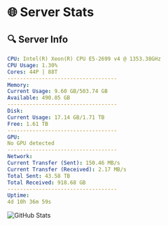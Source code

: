 # 🌐 Server Stats
## 🔍 Server Info
```yaml
CPU: Intel(R) Xeon(R) CPU E5-2699 v4 @ 1353.38GHz
CPU Usage: 1.30%
Cores: 44P | 88T
-----------------------------------
Memory:
Current Usage: 9.60 GB/503.74 GB
Available: 490.85 GB
-----------------------------------
Disk:
Current Usage: 17.14 GB/1.71 TB
Free: 1.61 TB
-----------------------------------
GPU:
No GPU detected
-----------------------------------
Network:
Current Transfer (Sent): 150.46 MB/s
Current Transfer (Received): 2.17 MB/s
Total Sent: 43.58 TB
Total Received: 918.68 GB
-----------------------------------
Uptime:
4d 10h 36m 59s
```
![GitHub Stats](https://img.shields.io/badge/Updated-2025-02-12_09:20:17-blue)
